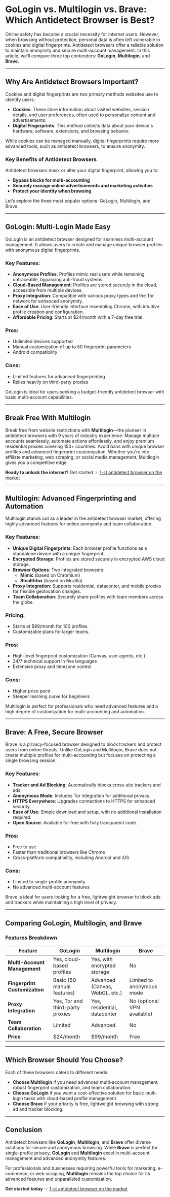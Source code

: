 # GoLogin vs. Multilogin vs. Brave: Which Antidetect Browser is Best?

Online safety has become a crucial necessity for internet users. However, when browsing without protection, personal data is often left vulnerable in cookies and digital fingerprints. Antidetect browsers offer a reliable solution to maintain anonymity and secure multi-account management. In this article, we’ll compare three top contenders: **GoLogin**, **Multilogin**, and **Brave**.

---

## Why Are Antidetect Browsers Important?

Cookies and digital fingerprints are two primary methods websites use to identify users:

- **Cookies**: These store information about visited websites, session details, and user preferences, often used to personalize content and advertisements.
- **Digital Fingerprints**: This method collects data about your device's hardware, software, extensions, and browsing behavior.

While cookies can be managed manually, digital fingerprints require more advanced tools, such as antidetect browsers, to ensure anonymity.

### Key Benefits of Antidetect Browsers
Antidetect browsers mask or alter your digital fingerprint, allowing you to:

- **Bypass blocks for multi-accounting**
- **Securely manage online advertisements and marketing activities**
- **Protect your identity when browsing**

Let’s explore the three most popular options: GoLogin, Multilogin, and Brave.

---

## GoLogin: Multi-Login Made Easy

GoLogin is an antidetect browser designed for seamless multi-account management. It allows users to create and manage unique browser profiles with anonymous digital fingerprints.

### Key Features:
- **Anonymous Profiles**: Profiles mimic real users while remaining untraceable, bypassing anti-fraud systems.
- **Cloud-Based Management**: Profiles are stored securely in the cloud, accessible from multiple devices.
- **Proxy Integration**: Compatible with various proxy types and the Tor network for enhanced anonymity.
- **Ease of Use**: User-friendly interface resembling Chrome, with intuitive profile creation and configuration.
- **Affordable Pricing**: Starts at $24/month with a 7-day free trial.

### Pros:
- Unlimited devices supported
- Manual customization of up to 50 fingerprint parameters
- Android compatibility

### Cons:
- Limited features for advanced fingerprinting
- Relies heavily on third-party proxies

GoLogin is ideal for users seeking a budget-friendly antidetect browser with basic multi-account capabilities.

---

## Break Free With Multilogin

Break free from website restrictions with **Multilogin**—the pioneer in antidetect browsers with 9 years of industry experience. Manage multiple accounts seamlessly, automate actions effortlessly, and enjoy premium residential proxies covering 150+ countries. Avoid bans with unique browser profiles and advanced fingerprint customization. Whether you're into affiliate marketing, web scraping, or social media management, Multilogin gives you a competitive edge.

**Ready to unlock the internet?** Get started ☞ [1-st antidetect browser on the market](https://bit.ly/multIlogin)

---

## Multilogin: Advanced Fingerprinting and Automation

Multilogin stands out as a leader in the antidetect browser market, offering highly advanced features for online anonymity and team collaboration.

### Key Features:
- **Unique Digital Fingerprints**: Each browser profile functions as a standalone device with a unique fingerprint.
- **Encrypted Storage**: Profiles are stored securely in encrypted AWS cloud storage.
- **Browser Options**: Two integrated browsers:
  - **Mimic** (based on Chromium)
  - **Stealthfox** (based on Mozilla)
- **Proxy Integration**: Supports residential, datacenter, and mobile proxies for flexible geolocation changes.
- **Team Collaboration**: Securely share profiles with team members across the globe.

### Pricing:
- Starts at $99/month for 100 profiles.
- Customizable plans for larger teams.

### Pros:
- High-level fingerprint customization (Canvas, user agents, etc.)
- 24/7 technical support in five languages
- Extensive proxy and timezone control

### Cons:
- Higher price point
- Steeper learning curve for beginners

Multilogin is perfect for professionals who need advanced features and a high degree of customization for multi-accounting and automation.

---

## Brave: A Free, Secure Browser

Brave is a privacy-focused browser designed to block trackers and protect users from online threats. Unlike GoLogin and Multilogin, Brave does not create multiple profiles for multi-accounting but focuses on protecting a single browsing session.

### Key Features:
- **Tracker and Ad Blocking**: Automatically blocks cross-site trackers and ads.
- **Anonymous Mode**: Includes Tor integration for additional privacy.
- **HTTPS Everywhere**: Upgrades connections to HTTPS for enhanced security.
- **Ease of Use**: Simple download and setup, with no additional installation required.
- **Open Source**: Available for free with fully transparent code.

### Pros:
- Free to use
- Faster than traditional browsers like Chrome
- Cross-platform compatibility, including Android and iOS

### Cons:
- Limited to single-profile anonymity
- No advanced multi-account features

Brave is ideal for users looking for a free, lightweight browser to block ads and trackers while maintaining a high level of privacy.

---

## Comparing GoLogin, Multilogin, and Brave

### Features Breakdown

| Feature                | **GoLogin**                     | **Multilogin**                 | **Brave**                      |
|------------------------|----------------------------------|---------------------------------|--------------------------------|
| **Multi-Account Management** | Yes, cloud-based profiles      | Yes, with encrypted storage    | No                             |
| **Fingerprint Customization** | Basic (50 manual features)     | Advanced (Canvas, WebGL, etc.) | Limited to anonymous mode      |
| **Proxy Integration**  | Yes, Tor and third-party proxies | Yes, residential, datacenter   | No (optional VPN available)    |
| **Team Collaboration** | Limited                          | Advanced                        | No                             |
| **Price**              | $24/month                       | $99/month                      | Free                           |

---

## Which Browser Should You Choose?

Each of these browsers caters to different needs:

- **Choose Multilogin** if you need advanced multi-account management, robust fingerprint customization, and team collaboration.
- **Choose GoLogin** if you want a cost-effective solution for basic multi-login tasks with cloud-based profile management.
- **Choose Brave** if your priority is free, lightweight browsing with strong ad and tracker blocking.

---

## Conclusion

Antidetect browsers like **GoLogin**, **Multilogin**, and **Brave** offer diverse solutions for secure and anonymous browsing. While **Brave** is perfect for single-profile privacy, **GoLogin** and **Multilogin** excel in multi-account management and advanced anonymity features.

For professionals and businesses requiring powerful tools for marketing, e-commerce, or web scraping, **Multilogin** remains the top choice for its advanced features and unparalleled customization.

**Get started today** ☞ [1-st antidetect browser on the market](https://bit.ly/multIlogin)
